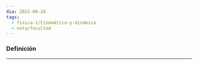 ```yaml
---
dia: 2023-08-24
tags:
  - fisica-1/Cinemática-y-dinámica
  - nota/facultad
---
```

### Definición
---

